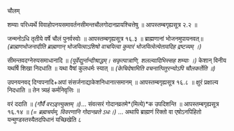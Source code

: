 चौलम्				

शम्याः परिध्यर्थे विवाहोपनयसमावर्तनसीमन्तचौलगोदानप्रायश्चित्तेषु ॥ आपस्तम्बगृह्यसूत्र २.२ ॥

जन्मनोऽधि तृतीये वर्षे चौलं पुनर्वस्वोः ॥ आपस्तम्बगृह्यसूत्र १६.३ ॥ ब्राह्मणानां भोजनमुपायनवत्॥ *(ब्राह्मणभोजनादीति ब्राह्मणान् भोजयित्वाऽशिषो वाचयित्वा कुमारं भोजयित्वेत्येतावदिह द्रष्टव्यम् ।)*

सीमन्तवदग्नेरुपसमाधानादि ॥ *(पूर्वेद्युर्नान्दीश्राद्धम्। सकृत्पात्राणि, शलल्यादिभिस्सह शम्याः ।)* केशान् विनीय यथर्षि शिखा निदधाति ॥ यथा वैषां कुलधर्मः स्यात् ॥ *(केचिदेषामिति वचनात्पितुरन्योऽपि चौलकर्तेति ॥)*

उपनयनवद् दिग्वपनादि+अपां संसर्जनाद्याकेशनिधानात्समानम् ॥ आपस्तम्बगृह्यसूत्र १६.८ ॥ क्षुरं प्रक्षाल्य निदधाति ॥ तेन त्र्यहं कर्मनिवृत्तिः ॥

वरं ददाति ॥ *(गौर्वै वरऽइत्त्युक्तम् ॥)*…  संवत्सरं गोदानव्रतमे*(मित्ये)*क उपदिशन्ति ॥ आपस्तम्बगृह्यसूत्र १६.१४ ॥ *(= ब्रह्मचर्यम्, विवरणानि गोदानव्रते ऽधः।)*
… अथापि ब्राह्मणं रिक्तो वा एषोऽनपिहितो यन्मुण्डस्तस्यैतदपिधानं यच्छिखेति ८ 
